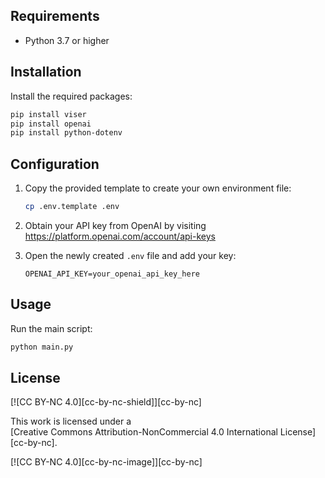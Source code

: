 ## Requirements
- Python 3.7 or higher

## Installation

Install the required packages:

```bash
pip install viser
pip install openai
pip install python-dotenv
```

## Configuration

1. Copy the provided template to create your own environment file:

   ```bash
   cp .env.template .env
   ```

2. Obtain your API key from OpenAI by visiting  
   https://platform.openai.com/account/api-keys

3. Open the newly created `.env` file and add your key:

   ```dotenv
   OPENAI_API_KEY=your_openai_api_key_here
   ```

## Usage

Run the main script:

```bash
python main.py
```

## License

[![CC BY-NC 4.0][cc-by-nc-shield]][cc-by-nc]

This work is licensed under a  
[Creative Commons Attribution-NonCommercial 4.0 International License][cc-by-nc].

[![CC BY-NC 4.0][cc-by-nc-image]][cc-by-nc]

[cc-by-nc-sa]: http://creativecommons.org/licenses/by-nc-sa/4.0/
[cc-by-nc-sa-image]: https://licensebuttons.net/l/by-nc-sa/4.0/88x31.png
[cc-by-nc-sa-shield]: https://img.shields.io/badge/License-CC%20BY--NC--SA%204.0-lightgrey.svg

